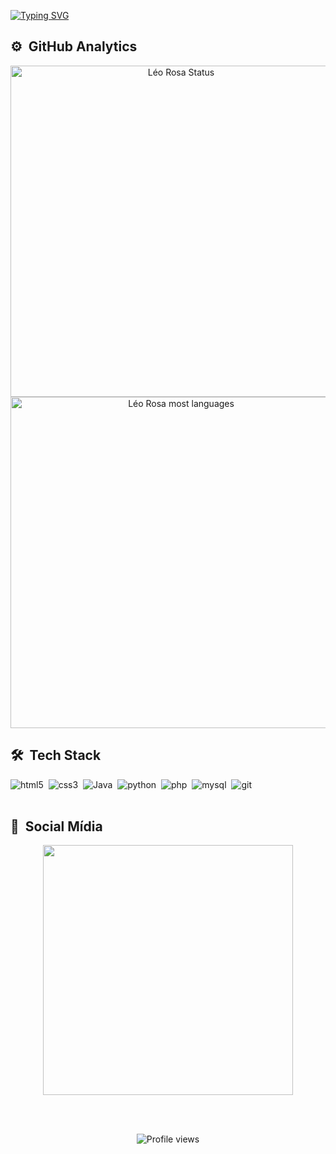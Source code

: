 
[![Typing SVG](https://readme-typing-svg.herokuapp.com?color=63abe0&lines=young+programmer+,+welcome)](https://git.io/typing-svg)


## ⚙️ &nbsp;GitHub Analytics
<p align="center">
 
<img width="530em" src="https://github-readme-stats.vercel.app/api?username=leorosa123&show_icons=true&theme=tokyonight" alt="Léo Rosa Status"/>
 <br>
<img width="530em" src="https://github-readme-stats.vercel.app/api/top-langs/?username=leorosa123&layout=compact&theme=tokyonight" alt="Léo Rosa most languages"/>
</p>

## 🛠 &nbsp;Tech Stack

![html5](https://img.shields.io/badge/-html5-05122A?style=flat&logo=html5)&nbsp;
![css3](https://img.shields.io/badge/-css3-05122A?style=flat&logo=css3)&nbsp;
![Java](https://img.shields.io/badge/-Java-05122A?style=flat&logo=java)&nbsp;
![python](https://img.shields.io/badge/-python-05122A?style=flat&logo=python)&nbsp;
![php](https://img.shields.io/badge/-php-05122A?style=flat&logo=php)&nbsp;
![mysql](https://img.shields.io/badge/-mysql-05122A?style=flat&logo=mysql)&nbsp;
![git](https://img.shields.io/badge/-git-05122A?style=flat&logo=git)&nbsp;
<br><br>



## 🧑‍ &nbsp;Social Mídia
<div align="center">
<img width="400em" src="https://github-readme-twitter-gazf.vercel.app/api?id=rosa21_leo&layout=wide&show_reply=off&show_retweet=off" />
</div>


<br><br>

<p align="center"> <img src="https://komarev.com/ghpvc/?username=leorosa123&color=blue" alt="Profile views" /> </p>



